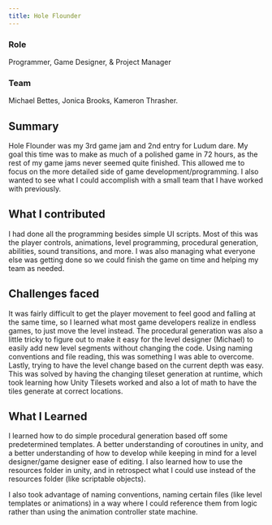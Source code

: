 ```yaml
---
title: Hole Flounder
---
```


### Role

Programmer, Game Designer, & Project Manager

### Team

Michael Bettes, Jonica Brooks, Kameron Thrasher.

## Summary

Hole Flounder was my 3rd game jam and 2nd entry for Ludum dare. My goal this time was to make as much of a polished game in 72 hours, as the rest of my game jams never seemed quite finished. This allowed me to focus on the more detailed side of game development/programming. I also wanted to see what I could accomplish with a small team that I have worked with previously.

## What I contributed

I had done all the programming besides simple UI scripts. Most of this was the player controls, animations, level programming, procedural generation, abilities, sound transitions, and more. I was also managing what everyone else was getting done so we could finish the game on time and helping my team as needed.

## Challenges faced

It was fairly difficult to get the player movement to feel good and falling at the same time, so I learned what most game developers realize in endless games, to just move the level instead. The procedural generation was also a little tricky to figure out to make it easy for the level designer (Michael) to easily add new level segments without changing the code. Using naming conventions and file reading, this was something I was able to overcome. Lastly, trying to have the level change based on the current depth was easy. This was solved by having the changing tileset generation at runtime, which took learning how Unity Tilesets worked and also a lot of math to have the tiles generate at correct locations.

## What I Learned

I learned how to do simple procedural generation based off some predetermined templates. A better understanding of coroutines in unity, and a better understanding of how to develop while keeping in mind for a level designer/game designer ease of editing. I also learned how to use the resources folder in unity, and in retrospect what I could use instead of the resources folder (like scriptable objects).

I also took advantage of naming conventions, naming certain files (like level templates or animations) in a way where I could reference them from logic rather than using the animation controller state machine.
